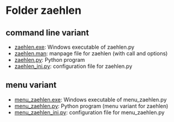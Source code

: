# Folder zaehlen

## command line variant

* [zaehlen.exe](./zaehlen.exe "Windows executable of zaehlen.py"): 
  Windows executable of zaehlen.py
* [zaehlen.man](./zaehlen.man "manpage file for zaehlen (with call and options)"): 
  manpage file for zaehlen (with call and options)
* [zaehlen.py](./zaehlen.py "Python program"): 
  Python program
* [zaehlen_ini.py](./zaehlen_ini.py "configuration file for zaehlen.py"): 
  configuration file for zaehlen.py

## menu variant

* [menu_zaehlen.exe](./menu_zaehlen.exe "Windows executable of menu_zaehlen.py"): 
  Windows executable of menu_zaehlen.py
* [menu_zaehlen.py](./menu_zaehlen.py "Python program (menu variant for zaehlen)"): 
  Python program (menu variant for zaehlen)
* [menu_zaehlen_ini.py](./menu_zaehlen_ini.py "configuration file for menu_zaehlen.py"): 
  configuration file for menu_zaehlen.py

